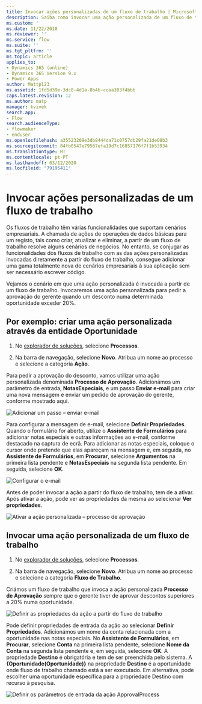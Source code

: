 ```yaml
---
title: Invocar ações personalizadas de um fluxo de trabalho | Microsoft Docs
description: Saiba como invocar uma ação personalizada de um fluxo de trabalho
ms.custom: ''
ms.date: 11/22/2018
ms.reviewer: ''
ms.service: flow
ms.suite: ''
ms.tgt_pltfrm: ''
ms.topic: article
applies_to:
- Dynamics 365 (online)
- Dynamics 365 Version 9.x
- Power Apps
author: Mattp123
ms.assetid: 1fd5d39e-3dc8-4d1a-8b4b-ccaa303f4bbb
caps.latest.revision: 12
ms.author: matp
manager: kvivek
search.app:
- Flow
search.audienceType:
- flowmaker
- enduser
ms.openlocfilehash: a35523209e3db8444da71c0757db29fa21de08b3
ms.sourcegitcommit: 84fb0547e79567efa19d7c16857176f7f1b53934
ms.translationtype: HT
ms.contentlocale: pt-PT
ms.lasthandoff: 03/12/2020
ms.locfileid: "79195411"
---
```

# <a name="invoke-custom-actions-from-a-workflow"></a>Invocar ações personalizadas de um fluxo de trabalho


Os fluxos de trabalho têm várias funcionalidades que suportam cenários empresariais. A chamada de ações de operações de dados básicas para um registo, tais como criar, atualizar e eliminar, a partir de um fluxo de trabalho resolve alguns cenários de negócios. No entanto, se conjugar as funcionalidades dos fluxos de trabalho com as das ações personalizadas invocadas diretamente a partir do fluxo de trabalho, consegue adicionar uma gama totalmente nova de cenários empresariais à sua aplicação sem ser necessário escrever código.  
  
 Vejamos o cenário em que uma ação personalizada é invocada a partir de um fluxo de trabalho. Invocaremos uma ação personalizada para pedir a aprovação do gerente quando um desconto numa determinada oportunidade exceder 20%.  
  
<a name="action"></a>   
## <a name="example-create-a-custom-action-using-the-opportunity-entity"></a>Por exemplo: criar uma ação personalizada através da entidade Oportunidade
  
1. No [explorador de soluções](/powerapps/maker/model-driven-apps/advanced-navigation#solution-explorer), selecione **Processos**.  
  
2.  Na barra de navegação, selecione **Novo**. Atribua um nome ao processo e selecione a categoria **Ação**.  
  
 Para pedir a aprovação do desconto, vamos utilizar uma ação personalizada denominada **Processo de Aprovação**. Adicionámos um parâmetro de entrada, **NotasEspeciais**, e um passo **Enviar e-mail** para criar uma nova mensagem e enviar um pedido de aprovação do gerente, conforme mostrado aqui.  
  
 ![Adicionar um passo – enviar e-mail](media/enable-custom-action-approval-proces-sadd-email.png "Adicionar um passo – enviar e-mail")  
  
 Para configurar a mensagem de e-mail, selecione **Definir Propriedades**. Quando o formulário for aberto, utilize o **Assistente de Formulários** para adicionar notas especiais e outras informações ao e-mail, conforme destacado na captura de ecrã. Para adicionar as notas especiais, coloque o cursor onde pretende que elas apareçam na mensagem e, em seguida, no **Assistente de Formulários**, em **Procurar**, selecione **Argumentos** na primeira lista pendente e **NotasEspeciais** na segunda lista pendente. Em seguida, selecione **OK**.  
  
 ![Configurar o e-mail](media/enable-custom-action-approval-process-setup-email.png "Configurar o e-mail")  
  
 Antes de poder invocar a ação a partir do fluxo de trabalho, tem de a ativar. Após ativar a ação, pode ver as propriedades da mesma ao selecionar **Ver propriedades**.  
  
 ![Ativar a ação personalizada – processo de aprovação](media/enable-custom-action-approval-process-activate-action.png "Ativar a ação personalizada – processo de aprovação")  
  
<a name="workflow"></a>   
## <a name="invoke-a-custom-action-from-a-workflow"></a>Invocar uma ação personalizada de um fluxo de trabalho  
  
1. No [explorador de soluções](/powerapps/maker/model-driven-apps/advanced-navigation#solution-explorer), selecione **Processos**.   
  
2.  Na barra de navegação, selecione **Novo**. Atribua um nome ao processo e selecione a categoria **Fluxo de Trabalho**.  
  
 Criámos um fluxo de trabalho que invoca a ação personalizada **Processo de Aprovação** sempre que o gerente tiver de aprovar descontos superiores a 20% numa oportunidade.  
  
 ![Definir as propriedades da ação a partir do fluxo de trabalho](media/enable-custom-action-from-workflow.png "Definir as propriedades da ação a partir do fluxo de trabalho")  
  
 Pode definir propriedades de entrada da ação ao selecionar **Definir Propriedades**. Adicionámos um nome da conta relacionada com a oportunidade nas notas especiais. No **Assistente de Formulários**, em **Procurar**, selecione **Conta** na primeira lista pendente, selecione **Nome da Conta** na segunda lista pendente e, em seguida, selecione **OK**. A propriedade **Destino** é obrigatória e tem de ser preenchida pelo sistema. A **{Oportunidade(Oportunidade)}** na propriedade **Destino** é a oportunidade onde fluxo de trabalho chamado está a ser executado. Em alternativa, pode escolher uma oportunidade específica para a propriedade Destino com recurso à pesquisa.  
  
 ![Definir os parâmetros de entrada da ação ApprovalProcess](media/enable-customaction-workflow-set-properties.png "Definir os parâmetros de entrada da ação ApprovalProcess")  
  



